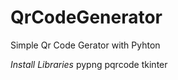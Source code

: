 # QrCodeGenerator
Simple Qr Code Gerator with Pyhton

*Install Libraries*
 pypng
 pqrcode
 tkinter
 
